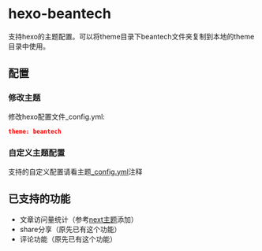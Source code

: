 # hexo-beantech

支持hexo的主题配置。可以将theme目录下beantech文件夹复制到本地的theme目录中使用。

## 配置

### 修改主题

修改hexo配置文件_config.yml:

```json
theme: beantech
```

### 自定义主题配置

支持的自定义配置请看主题[_config.yml](https://github.com/wkk1994/hexo-beantech/blob/master/themes/beantech/_config.yml)注释

## 已支持的功能

* 文章访问量统计（参考[next主题](https://theme-next.org/)添加）
* share分享（原先已有这个功能）
* 评论功能（原先已有这个功能）